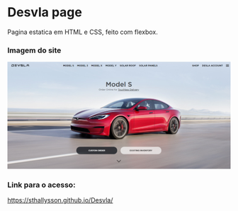 # Desvla page
Pagina estatica em HTML e CSS, feito com flexbox.

### Imagem do site
<img src="Desvla.png">

### Link para o acesso:
https://sthallysson.github.io/Desvla/
